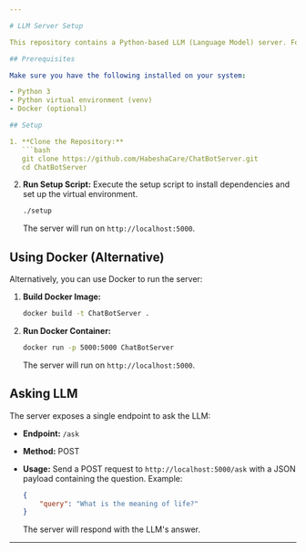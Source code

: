 ```yaml
---

# LLM Server Setup

This repository contains a Python-based LLM (Language Model) server. Follow the steps below to set up and run the server locally.

## Prerequisites

Make sure you have the following installed on your system:

- Python 3
- Python virtual environment (venv)
- Docker (optional)

## Setup

1. **Clone the Repository:**
   ```bash
   git clone https://github.com/HabeshaCare/ChatBotServer.git
   cd ChatBotServer
   ```

2. **Run Setup Script:**
   Execute the setup script to install dependencies and set up the virtual environment.
   ```bash
   ./setup
   ```
   The server will run on `http://localhost:5000`.

## Using Docker (Alternative)

Alternatively, you can use Docker to run the server:

1. **Build Docker Image:**
   ```bash
   docker build -t ChatBotServer .
   ```

2. **Run Docker Container:**
   ```bash
   docker run -p 5000:5000 ChatBotServer
   ```

   The server will run on `http://localhost:5000`.

## Asking LLM

The server exposes a single endpoint to ask the LLM:

- **Endpoint:** `/ask`
- **Method:** POST
- **Usage:** Send a POST request to `http://localhost:5000/ask` with a JSON payload containing the question.
   Example:
   ```json
   {
       "query": "What is the meaning of life?"
   }
   ```

   The server will respond with the LLM's answer.

---
```

